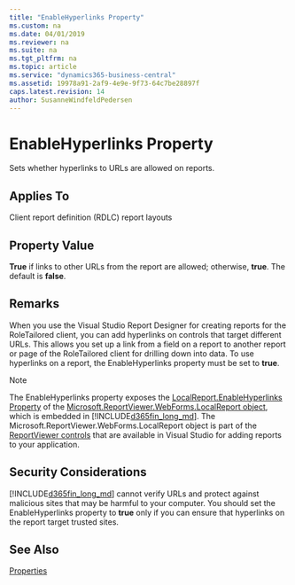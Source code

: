 ```yaml
---
title: "EnableHyperlinks Property"
ms.custom: na
ms.date: 04/01/2019
ms.reviewer: na
ms.suite: na
ms.tgt_pltfrm: na
ms.topic: article
ms.service: "dynamics365-business-central"
ms.assetid: 19978a91-2af9-4e9e-9f73-64c7be28897f
caps.latest.revision: 14
author: SusanneWindfeldPedersen
---
```


 

# EnableHyperlinks Property
Sets whether hyperlinks to URLs are allowed on reports.  
  
## Applies To  
 Client report definition (RDLC) report layouts  
  
## Property Value  
 **True** if links to other URLs from the report are allowed; otherwise, **true**. The default is **false**.  
  
## Remarks  
 When you use the Visual Studio Report Designer for creating reports for the RoleTailored client, you can add hyperlinks on controls that target different URLs. This allows you set up a link from a field on a report to another report or page of the RoleTailored client for drilling down into data. To use hyperlinks on a report, the EnableHyperlinks property must be set to **true**. <!-- For examples that use this property, see [Walkthrough: Creating a Link from a Report to a Report](Walkthrough-Creating-a-Link-from-a-Report-to-a-Report.md) and [Walkthrough: Creating a Link from a Report to a Page](Walkthrough-Creating-a-Link-from-a-Report-to-a-Page.md). --> 
  
> [!NOTE]  
>  The EnableHyperlinks property exposes the [LocalReport.EnableHyperlinks Property](http://go.microsoft.com/fwlink/?LinkId=222520&clcid=0x409) of the [Microsoft.ReportViewer.WebForms.LocalReport object](http://go.microsoft.com/fwlink/?LinkId=222521&clcid=0x409), which is embedded in [!INCLUDE[d365fin_long_md](../includes/d365fin_long_md.md)]. The Microsoft.ReportViewer.WebForms.LocalReport object is part of the [ReportViewer controls](http://go.microsoft.com/fwlink/?LinkID=222518&clcid=0x409) that are available in Visual Studio for adding reports to your application.  
  
## Security Considerations  
 [!INCLUDE[d365fin_long_md](../includes/d365fin_long_md.md)] cannot verify URLs and protect against malicious sites that may be harmful to your computer. You should set the EnableHyperlinks property to **true** only if you can ensure that hyperlinks on the report target trusted sites.  
  
## See Also  
 [Properties](devenv-properties.md)   
 <!--
 [Designing Reports](Designing-Reports.md) -->